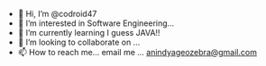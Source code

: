 - 👋 Hi, I’m @codroid47
- 👀 I’m interested in Software Engineering...
- 🌱 I’m currently learning I guess JAVA!!
- 💞️ I’m looking to collaborate on ...
- 📫 How to reach me... email me ...
      anindyageozebra@gmail.com

<!---
codroid47/codroid47 is a ✨ special ✨ repository because its `README.md` (this file) appears on your GitHub profile.
You can click the Preview link to take a look at your changes.
--->

